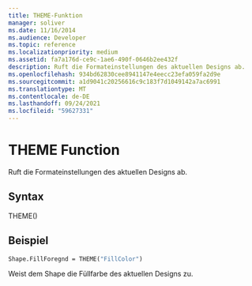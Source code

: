 ```yaml
---
title: THEME-Funktion
manager: soliver
ms.date: 11/16/2014
ms.audience: Developer
ms.topic: reference
ms.localizationpriority: medium
ms.assetid: fa7a176d-ce9c-1ae6-490f-0646b2ee432f
description: Ruft die Formateinstellungen des aktuellen Designs ab.
ms.openlocfilehash: 934bd62830cee8941147e4eecc23efa059fa2d9e
ms.sourcegitcommit: a1d9041c20256616c9c183f7d1049142a7ac6991
ms.translationtype: MT
ms.contentlocale: de-DE
ms.lasthandoff: 09/24/2021
ms.locfileid: "59627331"
---
```

# <a name="theme-function"></a>THEME Function

Ruft die Formateinstellungen des aktuellen Designs ab.
  
## <a name="syntax"></a>Syntax

THEME()
  
## <a name="example"></a>Beispiel

```vb
Shape.FillForegnd = THEME("FillColor")
```

Weist dem Shape die Füllfarbe des aktuellen Designs zu.
  

